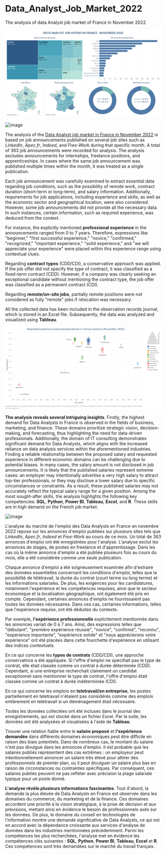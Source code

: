 # Data_Analyst_Job_Market_2022
The analysis of data Analyst job market of France in November 2022

![Dashboard presenting the features of Data Analyst job market during November 2022 in France](https://github.com/Praemuntiacus/Data_Analyst_Job_Market_2022/blob/main/Dashboard%201.png)

![image](https://github.com/Praemuntiacus/Data_Analyst_Job_Market_2022/assets/125415799/125c7f3d-0d19-41d5-8988-8a6183a1d716)

The analysis of the [Data Analyst job market in France in November 2022](https://public.tableau.com/app/profile/roman4891/viz/data_analyst_jobs_november/Dashboard1?publish=yes) is based on job announcements published on several job sites such as *LinkedIn*, *Apec.fr*, *Indeed*, and *Free-Work* during that specific month. A total of 363 job announcements were recorded for analysis. The analysis excludes announcements for internships, freelance positions, and apprenticeships. In cases where the same job announcement was published multiple times within the month, it was treated as a single publication.

Each job announcement was carefully examined to extract essential data regarding job conditions, such as the possibility of remote work, contract duration (short-term or long-term), and salary information. Additionally, requirements for job applications, including experience and skills, as well as the economic sector and geographical location, were also considered. However, some job announcements did not provide all the necessary data. In such instances, certain information, such as required experience, was deduced from the context.

For instance, the explicitly mentioned **professional experience** in the announcements ranged from 0 to 7 years. Therefore, expressions like "beginner," "first successful experience," "novice," "confirmed," "recognized," "important experience," "solid experience," and "we will appreciate your experience" were placed within this experience range using contextual clues.

Regarding **contract types** (CDD/CDI), a conservative approach was applied. If the job offer did not specify the type of contract, it was classified as a fixed-term contract (CDD). However, if a company was clearly seeking an exceptional candidate without mentioning the contract type, the job offer was classified as a permanent contract (CDI).

Regarding **remote/on-site jobs**, partially remote positions were not considered as fully "remote" jobs if relocation was necessary.

All the collected data has been included in the observation records journal, which is stored in an Excel file. Subsequently, the data was analyzed and visualized using **Tableau**.

![relationship of mean salary and requested professional experience in different domains of economy](https://github.com/Praemuntiacus/Data_Analyst_Job_Market_2022/blob/main/salaire_exp.png)

**The analysis reveals several intriguing insights**. Firstly, the highest demand for Data Analysts in France is observed in the fields of business, marketing, and finance. These domains prioritize strategic vision, decision-making, and forecasting, thus highlighting the need for data-driven professionals. Additionally, the domain of IT consulting demonstrates significant demand for Data Analysts, which aligns with the increased reliance on data analysis services within the aforementioned industries.
Finding a reliable relationship between the proposed salary and requested experience in different economic domains can be challenging due to potential biases. In many cases, the salary amount is not disclosed in job announcements. It is likely that the published salaries represent extreme cases: an employer may intentionally advertise a very high salary to attract top-tier professionals, or they may disclose a lower salary due to specific circumstances or constraints. As a result, these published salaries may not accurately reflect the typical salary range for a given position.
Among the most sought-after skills, the analysis highlights the following key competencies: **SQL**, **Python**, **Power BI**, **Tableau**, **Excel**, and **R**. These skills are in high demand on the French job market.

![image](https://github.com/Praemuntiacus/Data_Analyst_Job_Market_2022/assets/125415799/1c09e9ef-5b0f-448a-b188-1aa46e343621)

L'analyse du marché de l'emploi des Data Analysts en France en novembre 2022 repose sur les annonces d'emploi publiées sur plusieurs sites tels que *LinkedIn*, *Apec.fr*, *Indeed* et *Free-Work* au cours de ce mois. Un total de 363 annonces d'emploi ont été enregistrées pour l'analyse. L'analyse exclut les annonces de stages, de postes en freelance et d'apprentissage. Dans les cas où la même annonce d'emploi a été publiée plusieurs fois au cours du mois, elle a été considérée comme une seule publication.

Chaque annonce d'emploi a été soigneusement examinée afin d'extraire des données essentielles concernant les conditions d'emploi, telles que la possibilité de télétravail, la durée du contrat (court terme ou long terme) et les informations salariales. De plus, les exigences pour les candidatures, notamment l'expérience et les compétences requises, ainsi que le secteur économique et la localisation géographique, ont également été pris en compte. Cependant, certaines annonces d'emploi ne fournissaient pas toutes les données nécessaires. Dans ces cas, certaines informations, telles que l'expérience requise, ont été déduites du contexte.

Par exemple, **l'expérience professionnelle** explicitement mentionnée dans les annonces variait de 0 à 7 ans. Ainsi, des expressions telles que "débutant", "première expérience réussie", "novice", "confirmé", "reconnu", "expérience importante", "expérience solide" et "nous apprécierons votre expérience" ont été placées dans cette fourchette d'expérience en utilisant des indices contextuels.

En ce qui concerne les **types de contrats** (CDD/CDI), une approche conservatrice a été appliquée. Si l'offre d'emploi ne spécifiait pas le type de contrat, elle était classée comme un contrat à durée déterminée (CDD). Cependant, si une entreprise recherchait clairement un candidat exceptionnel sans mentionner le type de contrat, l'offre d'emploi était classée comme un contrat à durée indéterminée (CDI).

En ce qui concerne les emplois en **teletravail/en entreprise**, les postes partiellement en teletravail n'étaient pas considérés comme des emplois entièrement en teletravail si un déménagement était nécessaire.

Toutes les données collectées ont été incluses dans le journal des enregistrements, qui est stocké dans un fichier Excel. Par la suite, les données ont été analysées et visualisées à l'aide de **Tableau**.

Trouver une relation fiable entre le **salaire proposé** et **l'expérience demandée** dans différents domaines économiques peut être difficile en raison des biais potentiels. Dans de nombreux cas, le montant du salaire n'est pas divulgué dans les annonces d'emploi. Il est probable que les salaires publiés représentent des cas extrêmes : un employeur peut intentionnellement annoncer un salaire très élevé pour attirer des professionnels de premier plan, ou il peut divulguer un salaire plus bas en raison de circonstances ou contraintes spécifiques. Par conséquent, ces salaires publiés peuvent ne pas refléter avec précision la plage salariale typique pour un poste donné.

**L'analyse révèle plusieurs informations fascinantes**. Tout d'abord, la demande la plus élevée de Data Analysts en France est observée dans les domaines du commerce, du marketing et de la finance. Ces domaines accordent une priorité à la vision stratégique, à la prise de décision et aux prévisions, mettant ainsi en évidence le besoin de professionnels axés sur les données. De plus, le domaine du conseil en technologies de l'information montre une demande significative de Data Analysts, ce qui est en accord avec la dépendance croissante aux services d'analyse de données dans les industries mentionnées précédemment. Parmi les compétences les plus recherchées, l'analyse met en évidence les compétences clés suivantes : **SQL**, **Python**, **Power BI**, **Tableau**, **Excel** et **R**. Ces compétences sont très demandées sur le marché du travail français.
